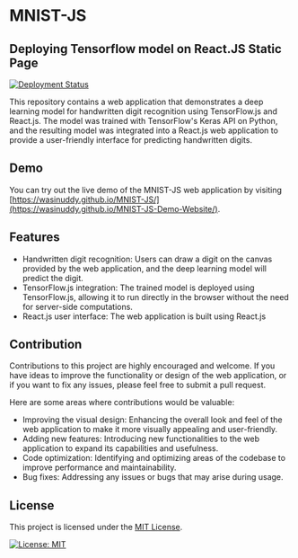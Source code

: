 # MNIST-JS
## Deploying Tensorflow model on React.JS Static Page

[![Deployment Status](https://github.com/wasinuddy/MNIST-JS/actions/workflows/deploy.yml/badge.svg)](https://github.com/wasinuddy/MNIST-JS/actions/workflows/deploy.yml)


This repository contains a web application that demonstrates a deep learning model for handwritten digit recognition using TensorFlow.js and React.js. The model was trained with TensorFlow's Keras API on Python, and the resulting model was integrated into a React.js web application to provide a user-friendly interface for predicting handwritten digits.

## Demo

You can try out the live demo of the MNIST-JS web application by visiting [https://wasinuddy.github.io/MNIST-JS/](https://wasinuddy.github.io/MNIST-JS-Demo-Website/).

## Features

- Handwritten digit recognition: Users can draw a digit on the canvas provided by the web application, and the deep learning model will predict the digit.
- TensorFlow.js integration: The trained model is deployed using TensorFlow.js, allowing it to run directly in the browser without the need for server-side computations.
- React.js user interface: The web application is built using React.js


## Contribution

Contributions to this project are highly encouraged and welcome. If you have ideas to improve the functionality or design of the web application, or if you want to fix any issues, please feel free to submit a pull request.

Here are some areas where contributions would be valuable:

- Improving the visual design: Enhancing the overall look and feel of the web application to make it more visually appealing and user-friendly.
- Adding new features: Introducing new functionalities to the web application to expand its capabilities and usefulness.
- Code optimization: Identifying and optimizing areas of the codebase to improve performance and maintainability.
- Bug fixes: Addressing any issues or bugs that may arise during usage.


## License

This project is licensed under the [MIT License](LICENSE).

[![License: MIT](https://img.shields.io/badge/License-MIT-yellow.svg)](https://opensource.org/licenses/MIT)

